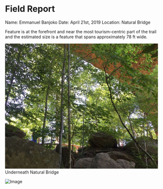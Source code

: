 # Field Report
Name: Emmanuel Banjoko
Date: April 21st, 2019 
Location: Natural Bridge

Feature is at the forefront and near the most tourism-centric part of the trail and the estimated size is a feature that spans approximately 78 ft wide.

![Image](../assests/IMG_1720.jpg)
Underneath Natural Bridge

![Image](../assets/IMG_1721.jpg)

